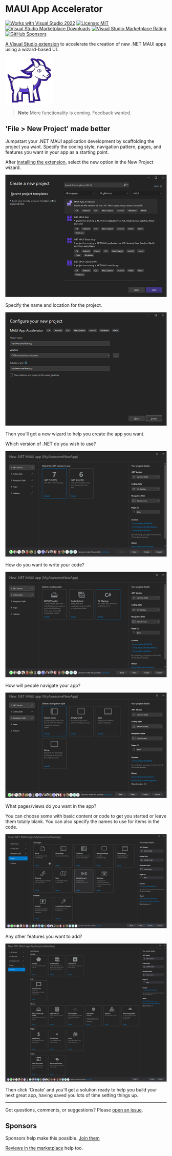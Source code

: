 # MAUI App Accelerator

[![Works with Visual Studio 2022](https://img.shields.io/static/v1.svg?label=VS&message=2022&color=5F2E96)](https://marketplace.visualstudio.com/items?itemName=MattLaceyLtd.MauiAppAccelerator)
[![License: MIT](https://img.shields.io/badge/License-MIT-green.svg)](LICENSE)
[![Visual Studio Marketplace Downloads](https://img.shields.io/visual-studio-marketplace/d/MattLaceyLtd.MauiAppAccelerator)](https://marketplace.visualstudio.com/items?itemName=MattLaceyLtd.MauiAppAccelerator)
[![Visual Studio Marketplace Rating](https://img.shields.io/visual-studio-marketplace/r/MattLaceyLtd.MauiAppAccelerator)](https://marketplace.visualstudio.com/items?itemName=MattLaceyLtd.MauiAppAccelerator&ssr=false#review-details)
[![GitHub Sponsors](https://img.shields.io/github/sponsors/mrlacey)](https://github.com/sponsors/mrlacey)

[A Visual Studio extension](https://marketplace.visualstudio.com/items?itemName=MattLaceyLtd.MauiAppAccelerator) to accelerate the creation of new .NET MAUI apps using a wizard-based UI.

![logo](./assets/logo-small.png)

> **Note**
> More functionality is coming. Feedback wanted.

## 'File > New Project' made better

Jumpstart your .NET MAUI application development by scaffolding the project you want. Specify the coding style, navigation pattern, pages, and features you want in your app as a starting point.

After [installing the extension](https://marketplace.visualstudio.com/items?itemName=MattLaceyLtd.MauiAppAccelerator), select the new option in the New Project wizard.

![Visual Studio's create new project dialog showing the MAUi App Accelerator option](./assets/screenshots/Create-new-project.png)

Specify the name and location for the project.

![Visual Studio's dialog for specifying the project name and location](./assets/screenshots/configure-new-project.png)

Then you'll get a new wizard to help you create the app you want.

Which version of .NET do you wish to use?

![MAUI App Accelerator showing the option to choose the verison of .NET to use](./assets/screenshots/step-1.png)

How do you want to write your code?

![MAUI App Accelerator showing options for coding style](./assets/screenshots/step-2.png)

How will people navigate your app?

![MAUI App Accelerator showing options for app navigation](./assets/screenshots/step-3.png)

What pages/views do you want in the app?

You can choose some with basic content or code to get you started or leave them totally blank. You can also specify the names to use for items in the code.

![MAUI App Accelerator showing options for pages to include](./assets/screenshots/step-4.png)

Any other features you want to add?

![MAUI App Accelerator showing options for features to include](./assets/screenshots/step-5.png)

Then click 'Create' and you'll get a solution ready to help you build your next great app, having saved you lots of time setting things up.

---

Got questions, comments, or suggestions? Please [open an issue](https://github.com/mrlacey/MauiAppAccelerator/issues).

## Sponsors

Sponsors help make this possible. [Join them](https://github.com/sponsors/mrlacey)

[Reviews in the marketplace](https://marketplace.visualstudio.com/items?itemName=MattLaceyLtd.MauiAppAccelerator&ssr=false#review-details) help too.
